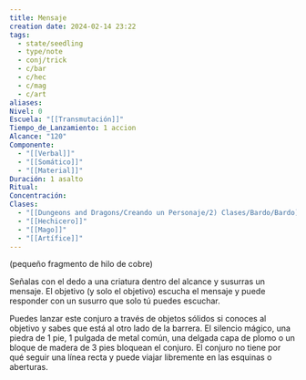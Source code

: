 ```yaml
---
title: Mensaje
creation date: 2024-02-14 23:22
tags:
  - state/seedling
  - type/note
  - conj/trick
  - c/bar
  - c/hec
  - c/mag
  - c/art
aliases: 
Nivel: 0
Escuela: "[[Transmutación]]"
Tiempo_de_Lanzamiento: 1 accion
Alcance: "120"
Componente:
  - "[[Verbal]]"
  - "[[Somático]]"
  - "[[Material]]"
Duración: 1 asalto
Ritual: 
Concentración: 
Clases:
  - "[[Dungeons and Dragons/Creando un Personaje/2) Clases/Bardo/Bardo]]"
  - "[[Hechicero]]"
  - "[[Mago]]"
  - "[[Artífice]]"
---
```

(pequeño fragmento de hilo de cobre)

Señalas con el dedo a una criatura dentro del alcance y susurras un mensaje. El objetivo (y solo el objetivo) escucha el mensaje y puede responder con un susurro que solo tú puedes escuchar.

Puedes lanzar este conjuro a través de objetos sólidos si conoces al objetivo y sabes que está al otro lado de la barrera. El silencio mágico, una piedra de 1 pie, 1 pulgada de metal común, una delgada capa de plomo o un bloque de madera de 3 pies bloquean el conjuro. El conjuro no tiene por qué seguir una línea recta y puede viajar libremente en las esquinas o aberturas.
